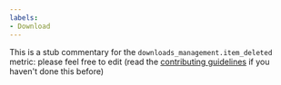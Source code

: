 ```yaml
---
labels:
- Download
---
```

This is a stub commentary for the `downloads_management.item_deleted` metric: please feel free to edit (read the
[contributing guidelines](https://github.com/mozilla/glean-annotations/blob/main/CONTRIBUTING.md)
if you haven't done this before)
